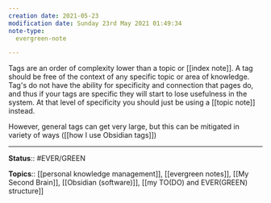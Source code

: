 ```yaml
---
creation date: 2021-05-23
modification date: Sunday 23rd May 2021 01:49:34
note-type: 
  evergreen-note

---
```



Tags are an order of complexity lower than a topic or [[index note]]. A tag should be free of the context of any specific topic or area of knowledge. Tag's do not have the ability for specificity and connection that pages do, and thus if your tags are specific they will start to lose usefulness in the system. At that level of specificity you should just be using a [[topic note]] instead. 

However, general tags can get very large, but this can be mitigated in variety of ways ([[how I use Obsidian tags]])

---

**Status**:: #EVER/GREEN  

**Topics**::  	[[personal knowledge management]],	[[evergreen notes]],	[[My Second Brain]], [[Obsidian (software)]], [[my TO(DO) and EVER(GREEN) structure]]
	

	
